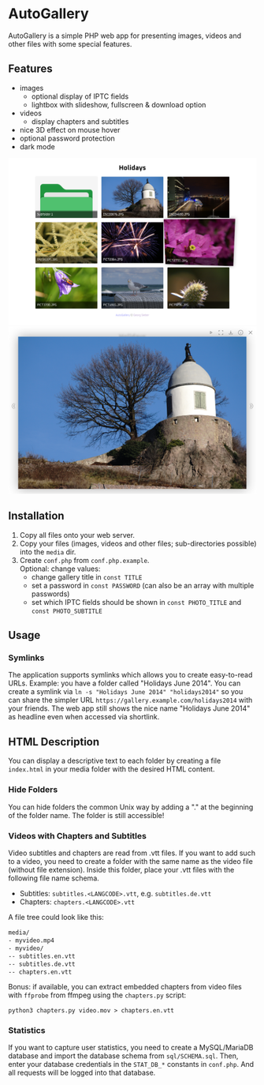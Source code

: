 # AutoGallery
AutoGallery is a simple PHP web app for presenting images, videos and other files with some special features.

## Features
- images
  - optional display of IPTC fields
  - lightbox with slideshow, fullscreen & download option
- videos
  - display chapters and subtitles
- nice 3D effect on mouse hover
- optional password protection
- dark mode

![Gallery](.github/gallery.png)
![Lightbox](.github/lightbox.png)

## Installation
1. Copy all files onto your web server.
2. Copy your files (images, videos and other files; sub-directories possible) into the `media` dir.
3. Create `conf.php` from `conf.php.example`.  
   Optional: change values:
   - change gallery title in `const TITLE`
   - set a password in `const PASSWORD` (can also be an array with multiple passwords)
   - set which IPTC fields should be shown in `const PHOTO_TITLE` and `const PHOTO_SUBTITLE`

## Usage
### Symlinks
The application supports symlinks which allows you to create easy-to-read URLs. Example: you have a folder called "Holidays June 2014". You can create a symlink via `ln -s "Holidays June 2014" "holidays2014"` so you can share the simpler URL `https://gallery.example.com/holidays2014` with your friends. The web app still shows the nice name "Holidays June 2014" as headline even when accessed via shortlink.

## HTML Description
You can display a descriptive text to each folder by creating a file `index.html` in your media folder with the desired HTML content.

### Hide Folders
You can hide folders the common Unix way by adding a "." at the beginning of the folder name. The folder is still accessible!

### Videos with Chapters and Subtitles
Video subtitles and chapters are read from .vtt files. If you want to add such to a video, you need to create a folder with the same name as the video file (without file extension). Inside this folder, place your .vtt files with the following file name schema.
- Subtitles: `subtitles.<LANGCODE>.vtt`, e.g. `subtitles.de.vtt`
- Chapters: `chapters.<LANGCODE>.vtt`

A file tree could look like this:
```
media/
- myvideo.mp4
- myvideo/
-- subtitles.en.vtt
-- subtitles.de.vtt
-- chapters.en.vtt
```

Bonus: if available, you can extract embedded chapters from video files with `ffprobe` from ffmpeg using the `chapters.py` script:
```
python3 chapters.py video.mov > chapters.en.vtt
```

### Statistics
If you want to capture user statistics, you need to create a MySQL/MariaDB database and import the database schema from `sql/SCHEMA.sql`. Then, enter your database credentials in the `STAT_DB_*` constants in `conf.php`. And all requests will be logged into that database.
